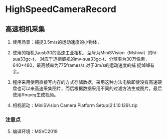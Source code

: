 # HighSpeedCameraRecord

## 高速相机采集
1. 使用场景：捕捉3.5m/s的运动速度的小物体，

2. 使用的相机为usb30的高速工业相机，型号为MiniSVision（Mshiwi）的ht-sua33gc-t， 对应于迈德威视的mv-sua33gc-t，分辨率为30万像素，640*480，最高帧率为775frames/s,对于3m/s的运动速度的捕 捉绰绰有余。

3. 程序采用使用直接写内存的方式存储数据，采用这种方法电脑即使没有高速硬盘也可以来高速采集图片，而后根据数据采用不同的过滤方法生成图片，最后使用ffmpeg生成视频。

4. 相机驱动：MiniSVision Camera Platform Setup(2.1.10.129).zip
### 注意点
5. 编译环境：MSVC2019
